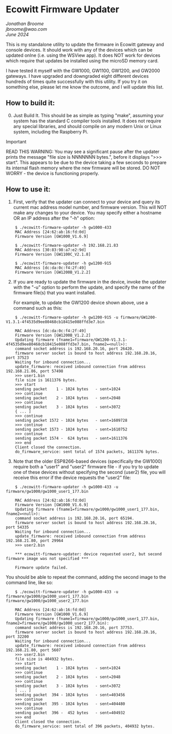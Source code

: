 # Ecowitt Firmware Updater
_Jonathan Broome_<br>
_jbroome@wao.com_<br>
_June 2024_

This is my standalone utility to update the firmware in Ecowitt gateway and
console devices.  It should work with any of the devices which can be updated
onlne (i.e. using the WSView app). It does NOT work for devices which require
that updates be installed using the microSD memory card.

I have tested it myself with the GW1000, GW1100, GW1200, and GW2000 gateways.
I have upgraded and downgraded eight different devices hundreds of times
quite successfully with this utility.  If you try it on something else,
please let me know the outcome, and I will update this list.


## How to build it:

0. Just Build It. This should be as simple as typing "make", assuming your
   system has the standard C compiler tools installed.  It does not require
   any special libraries, and should compile on any modern Unix or Linux
   system, including the Raspberry Pi.


> [!IMPORTANT]
> READ THIS WARNING: You may see a significant pause after the updater
> prints the message "file size is NNNNNNN bytes.", before it displays
> ">>> start".  This appears to be due to the device taking a few seconds
> to prepare its internal flash memory where the new firmware will be
> stored. DO NOT WORRY - the device is functioning properly.


## How to use it:

1. First, verify that the updater can connect to your device and query its
   current mac address model number, and firmware version. This will NOT
   make any changes to your device.  You may specify either a hostname
   OR an IP address after the "-h" option:

```
	$ ./ecowitt-firmware-updater -h gw1000-433
	MAC Address [24:62:ab:16:fd:0d]
	Firmware Version [GW1000_V1.6.9]

	$ ./ecowitt-firmware-updater -h 192.168.21.83
	MAC Address [30:83:98:a7:e2:9d]
	Firmware Version [GW1100C_V2.1.8]

	$ ./ecowitt-firmware-updater -h gw1200-915
	MAC Address [dc:da:0c:f4:2f:49]
	Firmware Version [GW1200B_V1.2.2]
```


2. If you are ready to update the firmware in the device, invoke the updater
   with the "-u" option to perform the update, and specify the name of the
   firmware file(s) that you want installed.  

   For example, to update the GW1200 device shown above, use a command such as this:

```
	$ ./ecowitt-firmware-updater -h gw1200-915 -u firmware/GW1200-V1.3.1-4f4535d9ee80468cb18415e088ffd3e7.bin

	MAC Address [dc:da:0c:f4:2f:49]
	Firmware Version [GW1200B_V1.2.2]
	Updating firmware (fname1=firmware/GW1200-V1.3.1-4f4535d9ee80468cb18415e088ffd3e7.bin, fname2=<null>):
	command socket address is 192.168.20.16, port 26420.
	firmware server socket is bound to host address 192.168.20.16, port 37523
	Waiting for inbound connection... 
	update_firmware: received inbound connection from address 192.168.21.86, port 57498
	>>> user1.bin
	file size is 1611376 bytes.
	>>> start
	sending packet    1 - 1024 bytes   - sent=1024
	>>> continue
	sending packet    2 - 1024 bytes   - sent=2048
	>>> continue
	sending packet    3 - 1024 bytes   - sent=3072
	{ ... ]
	>>> continue
	sending packet 1572 - 1024 bytes   - sent=1609728
	>>> continue
	sending packet 1573 - 1024 bytes   - sent=1610752
	>>> continue
	sending packet 1574 -  624 bytes   - sent=1611376
	>>> end
	Client closed the connection.
	do_firmware_service: sent total of 1574 packets, 1611376 bytes.
```


3. Note that the older ESP8266-based devices (specifically the GW1000) require
   both a "user1" and "user2" firmware file - if you try to update one of these
   devices without specifying the second (user2) file, you will receive this
   error if the device requests the "user2" file:

```
	$ ./ecowitt-firmware-updater -h gw1000-433 -u firmware/gw1000/gw1000_user1_177.bin

	MAC Address [24:62:ab:16:fd:0d]
	Firmware Version [GW1000_V1.6.9]
	Updating firmware (fname1=firmware/gw1000/gw1000_user1_177.bin, fname2=<null>):
	command socket address is 192.168.20.16, port 65194.
	firmware server socket is bound to host address 192.168.20.16, port 54335
	Waiting for inbound connection... 
	update_firmware: received inbound connection from address 192.168.21.80, port 29964
	>>> user2.bin

	*** ecowitt-firmware-updater: device requested user2, but second firmware image was not specified ***

	Firmware update failed.
```


   You should be able to repeat the command, adding the second image to the
   command line, like so:

```
	$ ./ecowitt-firmware-updater -h gw1000-433 -u firmware/gw1000/gw1000_user1_177.bin firmware/gw1000/gw1000_user2_177.bin

	MAC Address [24:62:ab:16:fd:0d]
	Firmware Version [GW1000_V1.6.9]
	Updating firmware (fname1=firmware/gw1000/gw1000_user1_177.bin, fname2=firmware/gw1000/gw1000_user2_177.bin):
	command socket address is 192.168.20.16, port 37753.
	firmware server socket is bound to host address 192.168.20.16, port 32200
	Waiting for inbound connection... 
	update_firmware: received inbound connection from address 192.168.21.80, port 5607
	>>> user2.bin
	file size is 404932 bytes.
	>>> start
	sending packet    1 - 1024 bytes   - sent=1024
	>>> continue
	sending packet    2 - 1024 bytes   - sent=2048
	>>> continue
	sending packet    3 - 1024 bytes   - sent=3072
	[ ... ]
	sending packet  394 - 1024 bytes   - sent=403456
	>>> continue
	sending packet  395 - 1024 bytes   - sent=404480
	>>> continue
	sending packet  396 -  452 bytes   - sent=404932
	>>> end
	Client closed the connection.
	do_firmware_service: sent total of 396 packets, 404932 bytes.
```

